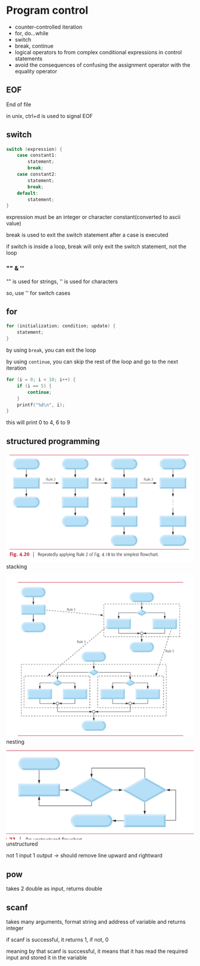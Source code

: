 # Program control

- counter-controlled iteration
- for, do...while
- switch
- break, continue
- logical operators to from complex conditional expressions in control statements
- avoid the consequences of confusing the assignment operator with the equality operator

## EOF

End of file

in unix, ctrl+d is used to signal EOF

## switch

```c
switch (expression) {
    case constant1:
        statement;
        break;
    case constant2:
        statement;
        break;
    default:
        statement;
}
```

expression must be an integer or character constant(converted to ascii value)

break is used to exit the switch statement after a case is executed

if switch is inside a loop, break will only exit the switch statement, not the loop

### "" & ''

"" is used for strings, '' is used for characters

so, use '' for switch cases

## for

```c
for (initialization; condition; update) {
    statement;
}
```

by using ```break```, you can exit the loop

by using ```continue```, you can skip the rest of the loop and go to the next iteration

```c
for (i = 0; i < 10; i++) {
    if (i == 5) {
        continue;
    }
    printf("%d\n", i);
}
```

this will print 0 to 4, 6 to 9

## structured programming

![stacking](<CleanShot 2024-03-25 at 13.30.40@2x.png>)
stacking

![nesting](<CleanShot 2024-03-25 at 13.31.12@2x.png>)
nesting

![unstructured](<CleanShot 2024-03-25 at 13.37.14@2x.png>)
unstructured

not 1 input 1 output -> should remove line upward and rightward

## pow

takes 2 double as input, returns double

## scanf

takes many arguments, format string and address of variable and returns integer

if scanf is successful, it returns 1, if not, 0

meaning by that scanf is successful, it means that it has read the required input and stored it in the variable
